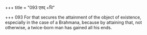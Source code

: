 +++
title = "093 एतद् +धि"

+++
093	For that secures the attainment of the object of existence, especially in the case of a Brahmana, because by attaining that, not otherwise, a twice-born man has gained all his ends.